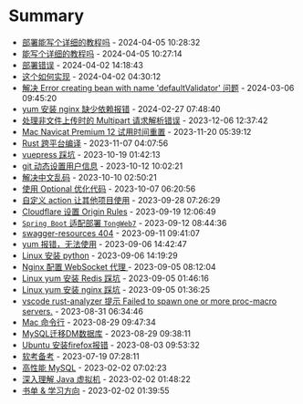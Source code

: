 # Summary

- [部署能写个详细的教程吗](https://github.com/zhangwt-cn/notes/issues/34) - 2024-04-05 10:28:32
- [能写个详细的教程吗](https://github.com/zhangwt-cn/notes/issues/33) - 2024-04-05 10:27:14
- [部署错误](https://github.com/zhangwt-cn/notes/issues/32) - 2024-04-02 14:18:43
- [这个如何实现](https://github.com/zhangwt-cn/notes/issues/31) - 2024-04-02 04:30:12
- [解决 Error creating bean with name 'defaultValidator' 问题](https://github.com/zhangwt-cn/notes/issues/30) - 2024-03-06 09:45:20
- [yum 安装 nginx 缺少依赖报错](https://github.com/zhangwt-cn/notes/issues/29) - 2024-02-27 07:48:40
- [处理非文件上传时的 Multipart 请求解析错误](https://github.com/zhangwt-cn/notes/issues/28) - 2023-12-06 12:37:42
- [Mac Navicat Premium 12 试用时间重置](https://github.com/zhangwt-cn/notes/issues/27) - 2023-11-20 05:39:12
- [Rust 跨平台编译](https://github.com/zhangwt-cn/notes/issues/26) - 2023-11-07 04:07:56
- [vuepress 踩坑](https://github.com/zhangwt-cn/notes/issues/25) - 2023-10-19 01:42:13
- [git 动态设置用户信息](https://github.com/zhangwt-cn/notes/issues/21) - 2023-10-12 10:02:21
- [解决中文乱码](https://github.com/zhangwt-cn/notes/issues/20) - 2023-10-10 02:50:21
- [使用 Optional 优化代码](https://github.com/zhangwt-cn/notes/issues/19) - 2023-10-07 06:20:56
- [自定义 action 让其他项目使用](https://github.com/zhangwt-cn/notes/issues/18) - 2023-09-28 07:26:29
- [Cloudflare 设置 Origin Rules](https://github.com/zhangwt-cn/notes/issues/16) - 2023-09-19 12:06:49
- [`Spring Boot` 适配部署 `TongWeb7`](https://github.com/zhangwt-cn/notes/issues/15) - 2023-09-12 08:44:36
- [swagger-resources 404](https://github.com/zhangwt-cn/notes/issues/14) - 2023-09-11 09:41:07
- [yum 报错，无法使用](https://github.com/zhangwt-cn/notes/issues/13) - 2023-09-06 14:42:47
- [Linux 安装 python](https://github.com/zhangwt-cn/notes/issues/12) - 2023-09-06 14:19:29
- [Nginx 配置 WebSocket 代理 ](https://github.com/zhangwt-cn/notes/issues/11) - 2023-09-05 08:12:04
- [Linux yum 安装 Redis 踩坑](https://github.com/zhangwt-cn/notes/issues/10) - 2023-09-05 01:46:16
- [Linux yum 安装 nginx 踩坑](https://github.com/zhangwt-cn/notes/issues/9) - 2023-09-05 01:36:25
- [vscode rust-analyzer 提示 Failed to spawn one or more proc-macro servers.](https://github.com/zhangwt-cn/notes/issues/8) - 2023-08-31 06:34:46
- [Mac 命令行](https://github.com/zhangwt-cn/notes/issues/7) - 2023-08-29 09:47:34
- [MySQL迁移DM数据库](https://github.com/zhangwt-cn/notes/issues/6) - 2023-08-29 09:38:11
- [Ubuntu 安装firefox报错](https://github.com/zhangwt-cn/notes/issues/5) - 2023-08-03 09:53:32
- [软考备考](https://github.com/zhangwt-cn/notes/issues/4) - 2023-07-19 07:28:11
- [高性能 MySQL](https://github.com/zhangwt-cn/notes/issues/1) - 2023-02-02 07:02:23
- [深入理解 Java 虚拟机](https://github.com/zhangwt-cn/notes/issues/2) - 2023-02-02 01:48:22
- [书单 & 学习方向](https://github.com/zhangwt-cn/notes/issues/3) - 2023-02-02 01:39:55
